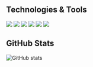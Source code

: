 ## Technologies & Tools
![](https://img.shields.io/badge/OS-Windows-informational?style=flat&logo=windows&logoColor=white&color=blueviolet)
![](https://img.shields.io/badge/Editor-Visual%20Studio-informational?style=flat&logo=visual-studio&logoColor=white&color=blueviolet)
![](https://img.shields.io/badge/Code-C%23-informational?style=flat&logo=c-sharp&logoColor=white&color=blueviolet)
![](https://img.shields.io/badge/Code-TypeScript-informational?style=flat&logo=typescript&logoColor=white&color=blueviolet)
![](https://img.shields.io/badge/Database-SQL%20Server-informational?style=flat&logo=microsoft-sql-server&logoColor=white&color=blueviolet)
![](https://img.shields.io/badge/Tools-Azure%20DevOps-informational?style=flat&logo=azure-devops&logoColor=white&color=blueviolet)


## GitHub Stats
![GitHub stats](https://github-readme-stats.vercel.app/api?username=insanity13&count_private=true&show_icons=true&theme=synthwave)
